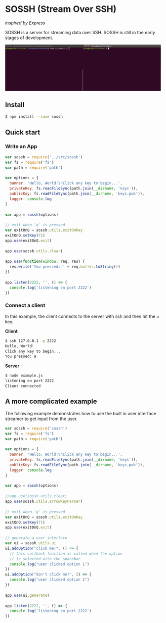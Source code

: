 # SOSSH (Stream Over SSH)
_inspired by Express_

SOSSH is a server for streaming data over SSH. SOSSH is still in the early stages of development.

![](assets/sossh_example.gif)

## Install

```sh
$ npm install --save sossh
```

## Quick start

### Write an App

```js
var sossh = require('../src/sossh')
var fs = require('fs')
var path = require('path')

var options = {
  banner: 'Hello, World!\nClick any key to begin...',
  privateKey: fs.readFileSync(path.join(__dirname, 'keys')),
  publicKey: fs.readFileSync(path.join(__dirname, 'keys.pub')),
  logger: console.log
}

var app = sossh(options)

// exit when 'q' is pressed
var exitOnQ = sossh.utils.exitOnKey
exitOnQ.setKey(71)
app.use(exitOnQ.exit)

app.use(sossh.utils.clear)

app.use(function(window, req, res) {
  res.write('You pressed: ' + req.buffer.toString())
})

app.listen(2222, '', () => {
  console.log('listening on port 2222')
})
```

### Connect a client
In this example, the client connects to the server with ssh and then hit the `a` key.

**Client**
```sh
$ ssh 127.0.0.1 -p 2222
Hello, World!
Click any key to begin...
You pressed: a
```

**Server**
```sh
$ node example.js
listening on port 2222
Client connected
```

## A more complicated example

The following example demonstrates how to use the built in user interface streamer to get input from the user.

```js
var sossh = require('sossh')
var fs = require('fs')
var path = require('path')

var options = {
  banner: 'Hello, World!\nClick any key to begin...',
  privateKey: fs.readFileSync(path.join(__dirname, 'keys')),
  publicKey: fs.readFileSync(path.join(__dirname, 'keys.pub')),
  logger: console.log
}

var app = sossh(options)

//app.use(sossh.utils.clear)
app.use(sossh.utils.arrowKeyParser)

// exit when 'q' is pressed
var exitOnQ = sossh.utils.exitOnKey
exitOnQ.setKey(71)
app.use(exitOnQ.exit)

// generate a user interface
var ui = sossh.utils.ui
ui.addOption("click me!", () => {
  // this callback function is called when the option
  // is selected with the spacebar
  console.log("user clicked option 1")
})
ui.addOption("don't click me!", () => {
  console.log("user clicked option 2")
})

app.use(ui.generate)

app.listen(2222, '', () => {
  console.log('listening on port 2222')
})
```
